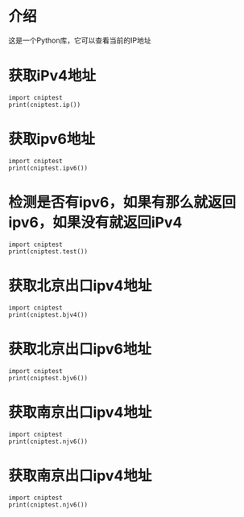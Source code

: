 # 介绍
这是一个Python库，它可以查看当前的IP地址
# 获取iPv4地址
```
import cniptest
print(cniptest.ip())
```
# 获取ipv6地址
```
import cniptest
print(cniptest.ipv6())
```
# 检测是否有ipv6，如果有那么就返回ipv6，如果没有就返回iPv4
```
import cniptest
print(cniptest.test())
```
# 获取北京出口ipv4地址
```
import cniptest
print(cniptest.bjv4())
```
# 获取北京出口ipv6地址
```
import cniptest
print(cniptest.bjv6())
```
# 获取南京出口ipv4地址
```
import cniptest
print(cniptest.njv6())
```
# 获取南京出口ipv4地址
```
import cniptest
print(cniptest.njv6())
```